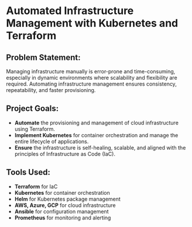 # Automated Infrastructure Management with Kubernetes and Terraform

## Problem Statement:
Managing infrastructure manually is error-prone and time-consuming, especially in dynamic environments where scalability and flexibility are required. Automating infrastructure management ensures consistency, repeatability, and faster provisioning.

## Project Goals:
- **Automate** the provisioning and management of cloud infrastructure using Terraform.
- **Implement Kubernetes** for container orchestration and manage the entire lifecycle of applications.
- **Ensure** the infrastructure is self-healing, scalable, and aligned with the principles of Infrastructure as Code (IaC).

## Tools Used:
- **Terraform** for IaC
- **Kubernetes** for container orchestration
- **Helm** for Kubernetes package management
- **AWS, Azure, GCP** for cloud infrastructure
- **Ansible** for configuration management
- **Prometheus** for monitoring and alerting
